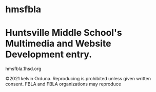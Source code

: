 # hmsfbla
<!DOCTYPE html>
<html>
  <h1> Huntsville Middle School's Multimedia and Website Development entry. </h1>
  <p> hmsfbla.1hsd.org </p>
  <p> ©2021 kelvin Orduna. Reproducing is prohibited unless given written consent. FBLA and FBLA organizations may reproduce </p>
</html>
